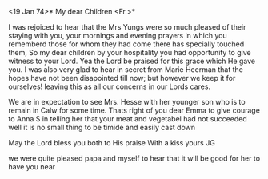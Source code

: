  <19 Jan 74>*
My dear Children <Fr.>*

I was rejoiced to hear that the Mrs Yungs were so much pleased of their staying with you, your mornings and evening prayers in which you rememberd those for whom they had come there has specially touched them, So my dear children by your hospitality you had opportunity to give witness to your Lord. Yea the Lord be praised for this grace which He gave you. 
I was also very glad to hear in secret from Marie Heerman that the hopes have not been disapointed till now; but however we keep it for ourselves! leaving this as all our concerns in our Lords cares.

We are in expectation to see Mrs. Hesse with her younger son who is to remain in Calw for some time. Thats right of you dear Emma to give courage to Anna S in telling her that your meat and vegetabel had not succeeded well it is no small thing to be timide and easily cast down

May the Lord bless you both to His praise
 With a kiss yours JG

we were quite pleased papa and myself to hear that it will be good for her to have you near

